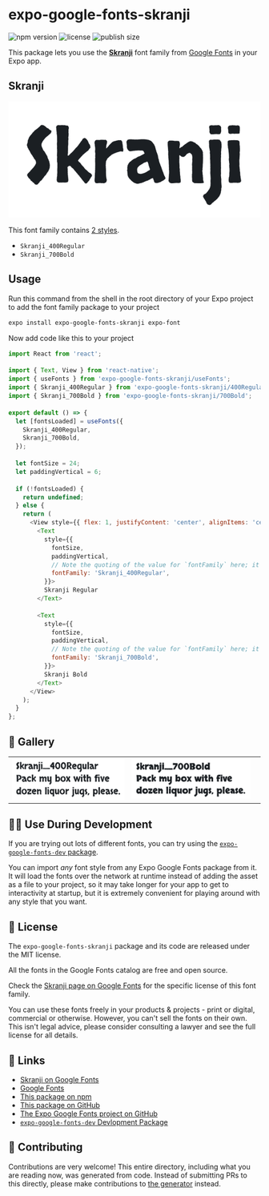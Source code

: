 # expo-google-fonts-skranji

![npm version](https://flat.badgen.net/npm/v/expo-google-fonts-skranji)
![license](https://flat.badgen.net/github/license/expo/google-fonts)
![publish size](https://flat.badgen.net/packagephobia/install/expo-google-fonts-skranji)

This package lets you use the [**Skranji**](https://fonts.google.com/specimen/Skranji) font family from [Google Fonts](https://fonts.google.com/) in your Expo app.

## Skranji

![Skranji](./font-family.png)

This font family contains [2 styles](#-gallery).

- `Skranji_400Regular`
- `Skranji_700Bold`

## Usage

Run this command from the shell in the root directory of your Expo project to add the font family package to your project
```sh
expo install expo-google-fonts-skranji expo-font
```

Now add code like this to your project
```js
import React from 'react';

import { Text, View } from 'react-native';
import { useFonts } from 'expo-google-fonts-skranji/useFonts';
import { Skranji_400Regular } from 'expo-google-fonts-skranji/400Regular';
import { Skranji_700Bold } from 'expo-google-fonts-skranji/700Bold';

export default () => {
  let [fontsLoaded] = useFonts({
    Skranji_400Regular,
    Skranji_700Bold,
  });

  let fontSize = 24;
  let paddingVertical = 6;

  if (!fontsLoaded) {
    return undefined;
  } else {
    return (
      <View style={{ flex: 1, justifyContent: 'center', alignItems: 'center' }}>
        <Text
          style={{
            fontSize,
            paddingVertical,
            // Note the quoting of the value for `fontFamily` here; it expects a string!
            fontFamily: 'Skranji_400Regular',
          }}>
          Skranji Regular
        </Text>

        <Text
          style={{
            fontSize,
            paddingVertical,
            // Note the quoting of the value for `fontFamily` here; it expects a string!
            fontFamily: 'Skranji_700Bold',
          }}>
          Skranji Bold
        </Text>
      </View>
    );
  }
};

```

## 🔡 Gallery


||||
|-|-|-|
|![Skranji_400Regular](.//400Regular/Skranji_400Regular.ttf.png)|![Skranji_700Bold](.//700Bold/Skranji_700Bold.ttf.png)|||


## 👩‍💻 Use During Development

If you are trying out lots of different fonts, you can try using the [`expo-google-fonts-dev` package](https://github.com/freeboub/google-fonts/tree/master/font-packages/dev#readme).

You can import *any* font style from any Expo Google Fonts package from it. It will load the fonts
over the network at runtime instead of adding the asset as a file to your project, so it may take longer
for your app to get to interactivity at startup, but it is extremely convenient
for playing around with any style that you want.

## 📖 License

The `expo-google-fonts-skranji` package and its code are released under the MIT license.

All the fonts in the Google Fonts catalog are free and open source.

Check the [Skranji page on Google Fonts](https://fonts.google.com/specimen/Skranji) for the specific license of this font family.

You can use these fonts freely in your products & projects - print or digital, commercial or otherwise. However, you can't sell the fonts on their own. This isn't legal advice, please consider consulting a lawyer and see the full license for all details.

## 🔗 Links

- [Skranji on Google Fonts](https://fonts.google.com/specimen/Skranji)
- [Google Fonts](https://fonts.google.com/)
- [This package on npm](https://www.npmjs.com/package/expo-google-fonts-skranji)
- [This package on GitHub](https://github.com/freeboub/google-fonts/tree/master/font-packages/skranji)
- [The Expo Google Fonts project on GitHub](https://github.com/freeboub/google-fonts)
- [`expo-google-fonts-dev` Devlopment Package](https://github.com/freeboub/google-fonts/tree/master/font-packages/dev)

## 🤝 Contributing

Contributions are very welcome! This entire directory, including what you are reading now, was generated from code. Instead of submitting PRs to this directly, please make contributions to [the generator](https://github.com/freeboub/google-fonts/tree/master/packages/generator) instead.

